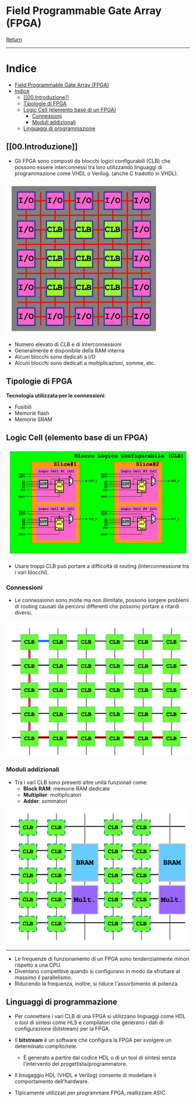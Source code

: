 # Field Programmable Gate Array (FPGA)

[Return](./README.md)

---

# Indice

- [Field Programmable Gate Array (FPGA)](#field-programmable-gate-array-fpga)
- [Indice](#indice)
  - [\[\[00.Introduzione\]\]](#00introduzione)
  - [Tipologie di FPGA](#tipologie-di-fpga)
  - [Logic Cell (elemento base di un FPGA)](#logic-cell-elemento-base-di-un-fpga)
    - [Connessioni](#connessioni)
    - [Moduli addizionali](#moduli-addizionali)
  - [Linguaggi di programmazione](#linguaggi-di-programmazione)


## [[00.Introduzione]]

- Gli FPGA sono composti da blocchi logici configurabili (CLB) che possono essere interconnessi tra loro utilizzando linguaggi di programmazione come VHDL o Verilog. (anche C tradotto in VHDL).

![alt text](image-26.png)

- Numero elevato di CLB e di interconnessioni
- Generalmente è disponibile della RAM interna
- Alcuni blocchi sono dedicati a I/O
- Alcuni blocchi sono dedicati a moltiplicazioni, somme, etc.

## Tipologie di FPGA

**Tecnologia utilizzata per le connessioni**:
- Fusibili
- Memorie flash
- Memorie SRAM

## Logic Cell (elemento base di un FPGA)

![alt text](image-27.png)

- Usare troppi CLB può portare a difficoltà di routing (interconnessione tra i vari blocchi).

### Connessioni

- Le connessionin sono molte ma non illimitate, possono sorgere problemi di routing causati da percorsi differenti che possono portare a ritardi diversi.

![alt text](image-28.png)

### Moduli addizionali

- Tra i vari CLB sono presenti altre unità funzionali come:
  - **Block RAM**: memorie RAM dedicate
  - **Multiplier**: moltiplicatori
  - **Adder**: sommatori

![alt text](image-29.png)

---

- Le frequenze di funzionamento di un FPGA sono tendenzialmente minori rispetto a una CPU.
- Diventano competitive quando si configurano in modo da sfruttare al massimo il parallelismo.
- Riducendo la frequenza, inoltre, si riduce l'assorbimento di potenza.

## Linguaggi di programmazione
- Per connettere i vari CLB di una FPGA si utilizzano linguaggi come HDL o tool di sintesi come HLS e compilatori che generano i dati di configurazione (bitstream) per la FPGA.
- Il **bitstream** è un software che configura la FPGA per svolgere un determinato compito/rete.
  - È generato a partire dal codice HDL o di un tool di sintesi senza l'intervento del progettista/programmatore.

- Il linugaggio HDL (VHDL e Verilog) consente di modellare il comportamento dell'hardware.
- Tipicamente utilizzati per programmare FPGA, reallizzare ASIC.